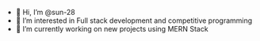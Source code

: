 - 👋 Hi, I’m @sun-28
- 👀 I’m interested in Full stack development and competitive programming
- 🌱 I’m currently working on new projects using MERN Stack
<!---
sun-28/sun-28 is a ✨ special ✨ repository because its `README.md` (this file) appears on your GitHub profile.
You can click the Preview link to take a look at your changes.
--->
